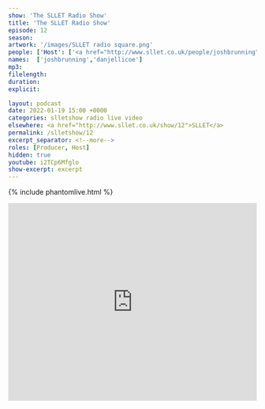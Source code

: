 ```yaml
---
show: 'The SLLET Radio Show'
title: 'The SLLET Radio Show'
episode: 12
season: 
artwork: '/images/SLLET radio square.png'
people: ['Host': ['<a href="http://www.sllet.co.uk/people/joshbrunning">Josh Brunning</a>', '<a href="http://www.sllet.co.uk/people/danjellicoe">Dan Jellicoe</a>']]
names:  ['joshbrunning','danjellicoe']
mp3: 
filelength: 
duration: 
explicit: 

layout: podcast
date: 2022-01-19 15:00 +0000
categories: slletshow radio live video
elsewhere: <a href="http://www.sllet.co.uk/show/12">SLLET</a>
permalink: /slletshow/12
excerpt_separator: <!--more-->
roles: [Producer, Host]
hidden: true
youtube: i2TCp6Mfglo
show-excerpt: excerpt
---
```


{% include phantomlive.html %}

<iframe width="100%" height="400em" src="https://www.youtube.com/embed/i2TCp6Mfglo" frameborder="0" allow="accelerometer; autoplay; clipboard-write; encrypted-media; gyroscope; picture-in-picture" allowfullscreen></iframe>

<!-- more -->
